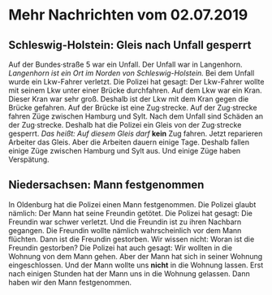 # Mehr Nachrichten vom 02.07.2019


## Schleswig-Holstein: Gleis nach Unfall gesperrt
Auf der Bundes·straße 5 war ein Unfall. Der Unfall war in Langenhorn. 
*Langenhorn ist ein Ort im Norden von Schleswig-Holstein.* Bei dem Unfall wurde ein Lkw-Fahrer verletzt. Die Polizei hat gesagt: Der Lkw-Fahrer wollte mit seinem Lkw unter einer Brücke durchfahren. Auf dem Lkw war ein Kran. Dieser Kran war sehr groß. Deshalb ist der Lkw mit dem Kran gegen die Brücke gefahren. Auf der Brücke ist eine Zug·strecke. Auf der Zug·strecke fahren Züge zwischen Hamburg und Sylt. Nach dem Unfall sind Schäden an der Zug·strecke. Deshalb hat die Polizei ein Gleis von der Zug·strecke gesperrt. *Das heißt:* 
*Auf diesem Gleis darf* **kein** Zug fahren. Jetzt reparieren Arbeiter das Gleis. Aber die Arbeiten dauern einige Tage. Deshalb fallen einige Züge zwischen Hamburg und Sylt aus. Und einige Züge haben Verspätung. 

## Niedersachsen: Mann festgenommen
In Oldenburg hat die Polizei einen Mann festgenommen. Die Polizei glaubt nämlich: Der Mann hat seine Freundin getötet. Die Polizei hat gesagt: Die Freundin war schwer verletzt. Und die Freundin ist zu ihren Nachbarn gegangen. Die Freundin wollte nämlich wahrscheinlich vor dem Mann flüchten. Dann ist die Freundin gestorben. Wir wissen nicht:  Woran ist die Freundin gestorben? Die Polizei hat auch gesagt: Wir wollten in die Wohnung von dem Mann gehen. Aber der Mann hat sich in seiner Wohnung eingeschlossen. Und der Mann wollte uns **nicht** in die Wohnung lassen. Erst nach einigen Stunden hat der Mann uns in die Wohnung gelassen. Dann haben wir den Mann festgenommen. 
